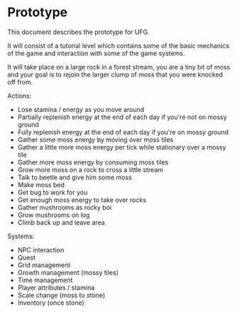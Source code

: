 # Prototype

This document describes the prototype for UFG.

It will consist of a tutorial level which contains some of the basic mechanics
of the game and interaction with some of the game systems.

It will take place on a large rock in a forest stream, you are a tiny bit of
moss and your goal is to rejoin the larger clump of moss that you were knocked
off from.

Actions:

* Lose stamina / energy as you move around
* Partially replenish energy at the end of each day if you're not on mossy ground
* Fully replenish energy at the end of each day if you're on mossy ground
* Gather some moss energy by moving over moss tiles
* Gather a little more moss energy per tick while stationary over a mossy tile
* Gather more moss energy by consuming moss tiles
* Grow more moss on a rock to cross a little stream
* Talk to beetle and give him some moss
* Make moss bed
* Get bug to work for you
* Get enough moss energy to take over rocks
* Gather mushrooms as rocky boi
* Grow mushrooms on log
* Climb back up and leave area

Systems:
* NPC interaction
* Quest
* Grid management
* Growth management (mossy tiles)
* Time management
* Player attributes / stamina
* Scale change (moss to stone)
* Inventory (once stone)
